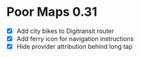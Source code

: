 Poor Maps 0.31
==============

* [x] Add city bikes to Digitransit router
* [x] Add ferry icon for navigation instructions
* [x] Hide provider attribution behind long tap
